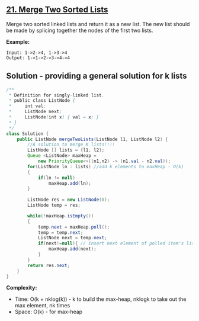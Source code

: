 ## [21. Merge Two Sorted Lists](https://leetcode.com/problems/merge-two-sorted-lists/)

Merge two sorted linked lists and return it as a new list. The new list should be made by splicing together the nodes of the first two lists.

**Example:**
```
Input: 1->2->4, 1->3->4
Output: 1->1->2->3->4->4
```

## Solution -  providing a general solution for k lists
```java
/**
 * Definition for singly-linked list.
 * public class ListNode {
 *     int val;
 *     ListNode next;
 *     ListNode(int x) { val = x; }
 * }
 */
class Solution {
    public ListNode mergeTwoLists(ListNode l1, ListNode l2) {
        //A solution to merge K lists!!!!
        ListNode [] lists = {l1, l2};
        Queue <ListNode> maxHeap = 
            new PriorityQueue<>((n1,n2) -> (n1.val - n2.val));
        for(ListNode ln : lists) //add k elements to maxHeap - O(k)
        { 
            if(ln != null)
                maxHeap.add(ln);
        }
        
        ListNode res = new ListNode(0);
        ListNode temp = res;

        while(!maxHeap.isEmpty())
        {
            temp.next = maxHeap.poll();
            temp = temp.next;
            ListNode next = temp.next;
            if(next!=null){ // insert next element of polled item's list to maxHeap
                maxHeap.add(next);
            }
        }
        return res.next;
    }
}
```

**Complexity:**
* Time: O(k + nklog(k)) - k to build the max-heap, nklogk to take out the max element, nk times
* Space: O(k) -  for max-heap